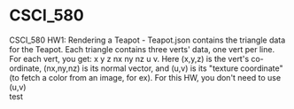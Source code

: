 # CSCI_580
CSCI_580 HW1:
Rendering a Teapot -
Teapot.json contains the triangle data for the Teapot.
Each triangle contains three verts' data, one vert per line. For each vert, you get: x y z nx ny nz u v.
Here (x,y,z) is the vert's co-ordinate, (nx,ny,nz) is its normal vector, and (u,v) is its "texture coordinate" (to fetch a color from an image, for ex). For this HW, you don't need to use (u,v)
<br/>
test

